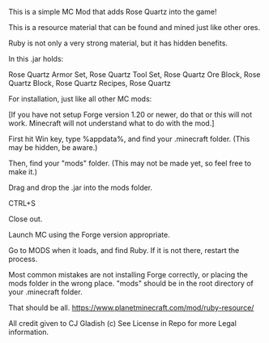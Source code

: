This is a simple MC Mod that adds Rose Quartz into the game!

This is a resource material that can be found and mined just like other ores.

Ruby is not only a very strong material, but it has hidden benefits.

In this .jar holds:

Rose Quartz Armor Set, Rose Quartz Tool Set, Rose Quartz Ore Block, Rose Quartz Block, Rose Quartz Recipes, Rose Quartz

For installation, just like all other MC mods:

[If you have not setup Forge version 1.20 or newer, do that or this will not work. Minecraft will not understand what to do with the mod.]

First hit Win key, type %appdata%, and find your .minecraft folder. (This may be hidden, be aware.)

Then, find your "mods" folder. (This may not be made yet, so feel free to make it.)

Drag and drop the .jar into the mods folder.

CTRL+S

Close out.

Launch MC using the Forge version appropriate.

Go to MODS when it loads, and find Ruby. If it is not there, restart the process.

Most common mistakes are not installing Forge correctly, or placing the mods folder in the wrong place. "mods" should be in the root directory of your .minecraft folder.

That should be all.
https://www.planetminecraft.com/mod/ruby-resource/

All credit given to CJ Gladish (c) 
See License in Repo for more Legal information.
